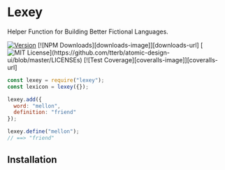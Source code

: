 # Lexey

Helper Function for Building Better Fictional Languages.

[![Version](https://badge.fury.io/gh/tterb%2FHyde.svg)](https://badge.fury.io/gh/tterb%2FHyde)
[![NPM Downloads][downloads-image]][downloads-url]
[![MIT License](https://img.shields.io/apm/l/atomic-design-ui.svg?)](https://github.com/tterb/atomic-design-ui/blob/master/LICENSEs)
[![Test Coverage][coveralls-image]][coveralls-url]

```js
const lexey = require("lexey");
const lexicon = lexey({});

lexey.add({
  word: "mellon",
  definition: "friend"
});

lexey.define("mellon");
// ==> "friend"
```

## Installation